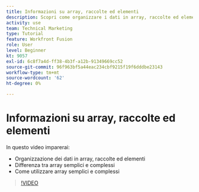 ```yaml
---
title: Informazioni su array, raccolte ed elementi
description: Scopri come organizzare i dati in array, raccolte ed elementi e come utilizzare array semplici e complessi in [!DNL Adobe Workfront Fusion].
activity: use
team: Technical Marketing
type: Tutorial
feature: Workfront Fusion
role: User
level: Beginner
kt: 9057
exl-id: 6c8f7a4d-ff38-4b3f-a12b-91349669cc52
source-git-commit: 96f963bf5a44eac234cbf9215f19f6dddbe23143
workflow-type: tm+mt
source-wordcount: '62'
ht-degree: 0%

---
```


# Informazioni su array, raccolte ed elementi

In questo video imparerai:

* Organizzazione dei dati in array, raccolte ed elementi
* Differenza tra array semplici e complessi
* Come utilizzare array semplici e complessi

>[!VIDEO](https://video.tv.adobe.com/v/335298/?quality=12)
